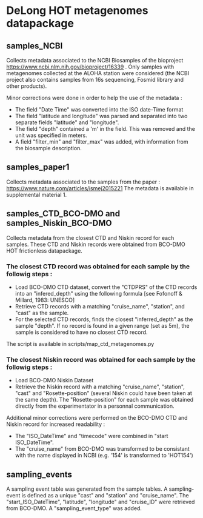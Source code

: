 # DeLong HOT metagenomes datapackage

## samples_NCBI
Collects metadata associated to the NCBI Biosamples of the bioproject https://www.ncbi.nlm.nih.gov/bioproject/16339 . Only samples with metagenomes collected at the ALOHA station were considered (the NCBI project also contains samples from 16s sequencing, Fosmid library and other products).

Minor corrections were done in order to help the use of the metadata :
  - The field "Date Time" was converted into the ISO date-Time format
  - The field "latitude and longitude" was parsed and separated into two separate fields "latitude" and "longitude".
  - The field "depth" contained a 'm' in the field. This was removed and the unit was specified in meters. 
  - A field "filter_min" and "filter_max" was added, with information from the biosample description.

## samples_paper1
Collects metadata associated to the samples from the paper :
https://www.nature.com/articles/ismej2015221
The metadata is available in supplemental material 1.

## samples_CTD_BCO-DMO and samples_Niskin_BCO-DMO
Collects metadata from the closest CTD and Niskin record for each samples. These CTD and Niskin records were obtained from BCO-DMO HOT frictionless datapackage.

### The closest CTD record was obtained for each sample by the followig steps :
  - Load BCO-DMO CTD dataset, convert the "CTDPRS" of the CTD records into an "infered_depth" using the following formula  [see Fofonoff & Millard, 1983: UNESCO]
  - Retrieve CTD records with a matching "cruise_name", "station", and "cast" as the sample.
  - For the selected CTD records, finds the closest "inferred_depth" as the sample "depth". If no record is found in a given range (set as 5m), the sample is considered to have no closest CTD record.

The script is available in scripts/map_ctd_metagenomes.py

### The closest Niskin record was obtained for each sample by the followig steps :
  - Load BCO-DMO Niskin Dataset
  - Retrieve the Niskin record with a matching "cruise_name", "station", "cast" and "Rosette-position" (several Niskin could have been taken at the same depth). The "Rosette-position" for each sample was obtained directly from the experimentator in a personnal communication.

Additional minor corrections were performed on the BCO-DMO CTD and Niskin record for increased readability :
  - The "ISO_DateTime" and "timecode" were combined in "start ISO_DateTime".
  - The "cruise_name" from BCO-DMO was transformed to be consistant with the name displayed in NCBI (e.g. '154' is transformed to 'HOT154')

## sampling_events
A sampling event table was generated from the sample tables. A sampling-event is defined as a unique "cast" and "station" and "cruise_name". The "start_ISO_DateTime", "latitude", "longitude" and "cruise_ID" were retrieved from BCO-DMO.
A "sampling_event_type" was added.